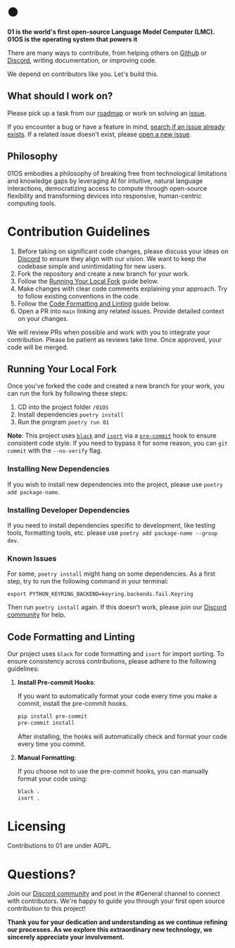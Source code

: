 # ●

**01 is the world's first open-source Language Model Computer (LMC). 01OS is the operating system that powers it**

There are many ways to contribute, from helping others on [Github](https://github.com/KillianLucas/01/issues) or [Discord](https://discord.gg/Hvz9Axh84z), writing documentation, or improving code.

We depend on contributors like you. Let's build this.

## What should I work on?

Please pick up a task from our [roadmap](https://github.com/KillianLucas/01/blob/main/ROADMAP.md) or work on solving an [issue](https://github.com/KillianLucas/01/issues).

If you encounter a bug or have a feature in mind, [search if an issue already exists](https://docs.github.com/en/github/searching-for-information-on-github/searching-on-github/searching-issues-and-pull-requests#search-by-the-title-body-or-comments). If a related issue doesn't exist, please [open a new issue](https://github.com/KillianLucas/01/issues/new/choose).

## Philosophy

01OS embodies a philosophy of breaking free from technological limitations and knowledge gaps by leveraging AI for intuitive, natural language interactions, democratizing access to compute through open-source flexibility and transforming devices into responsive, human-centric computing tools.

# Contribution Guidelines

1. Before taking on significant code changes, please discuss your ideas on [Discord](https://discord.gg/Hvz9Axh84z) to ensure they align with our vision. We want to keep the codebase simple and unintimidating for new users.
2. Fork the repository and create a new branch for your work.
3. Follow the [Running Your Local Fork](https://github.com/KillianLucas/01/blob/main/CONTRIBUTING.md#running-your-local-fork) guide below.
4. Make changes with clear code comments explaining your approach. Try to follow existing conventions in the code.
5. Follow the [Code Formatting and Linting](https://github.com/KillianLucas/01/blob/main/CONTRIBUTING.md#code-formatting-and-linting) guide below.
6. Open a PR into `main` linking any related issues. Provide detailed context on your changes.

We will review PRs when possible and work with you to integrate your contribution. Please be patient as reviews take time. Once approved, your code will be merged.

## Running Your Local Fork

Once you've forked the code and created a new branch for your work, you can run the fork by following these steps:

1. CD into the project folder `/01OS`
2. Install dependencies `poetry install`
3. Run the program `poetry run 01`

**Note**: This project uses [`black`](https://black.readthedocs.io/en/stable/index.html) and [`isort`](https://pypi.org/project/isort/) via a [`pre-commit`](https://pre-commit.com/) hook to ensure consistent code style. If you need to bypass it for some reason, you can `git commit` with the `--no-verify` flag.

### Installing New Dependencies

If you wish to install new dependencies into the project, please use `poetry add package-name`.

### Installing Developer Dependencies

If you need to install dependencies specific to development, like testing tools, formatting tools, etc. please use `poetry add package-name --group dev`.

### Known Issues

For some, `poetry install` might hang on some dependencies. As a first step, try to run the following command in your terminal:

`export PYTHON_KEYRING_BACKEND=keyring.backends.fail.Keyring`

Then run `poetry install` again. If this doesn't work, please join our [Discord community](https://discord.gg/Hvz9Axh84z) for help.

## Code Formatting and Linting

Our project uses `black` for code formatting and `isort` for import sorting. To ensure consistency across contributions, please adhere to the following guidelines:

1. **Install Pre-commit Hooks**:

   If you want to automatically format your code every time you make a commit, install the pre-commit hooks.

   ```bash
   pip install pre-commit
   pre-commit install
   ```

   After installing, the hooks will automatically check and format your code every time you commit.

2. **Manual Formatting**:

   If you choose not to use the pre-commit hooks, you can manually format your code using:

   ```bash
   black .
   isort .
   ```

# Licensing

Contributions to 01 are under AGPL.

# Questions?

Join our [Discord community](https://discord.gg/Hvz9Axh84z) and post in the #General channel to connect with contributors. We're happy to guide you through your first open source contribution to this project!

**Thank you for your dedication and understanding as we continue refining our processes. As we explore this extraordinary new technology, we sincerely appreciate your involvement.**
